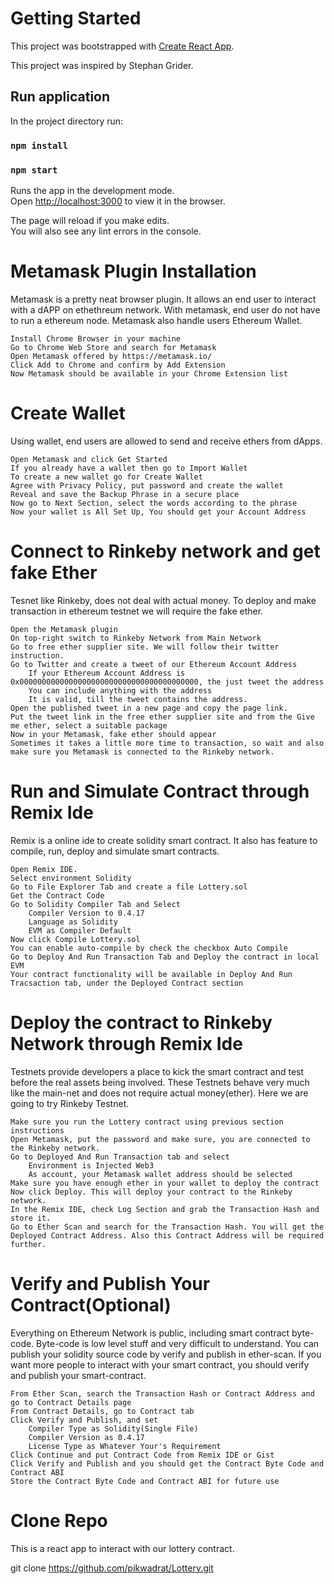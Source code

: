 # Getting Started

This project was bootstrapped with [Create React App](https://github.com/facebook/create-react-app).

This project was inspired by Stephan Grider.

## Run application

In the project directory run:

### `npm install`

### `npm start`

Runs the app in the development mode.\
Open [http://localhost:3000](http://localhost:3000) to view it in the browser.

The page will reload if you make edits.\
You will also see any lint errors in the console.

# Metamask Plugin Installation

Metamask is a pretty neat browser plugin. It allows an end user to interact with a dAPP on ethethreum network. With metamask, end user do not have to run a ethereum node. Metamask also handle users Ethereum Wallet.

    Install Chrome Browser in your machine
    Go to Chrome Web Store and search for Metamask
    Open Metamask offered by https://metamask.io/
    Click Add to Chrome and confirm by Add Extension
    Now Metamask should be available in your Chrome Extension list

# Create Wallet

Using wallet, end users are allowed to send and receive ethers from dApps.

    Open Metamask and click Get Started
    If you already have a wallet then go to Import Wallet
    To create a new wallet go for Create Wallet
    Agree with Privacy Policy, put password and create the wallet
    Reveal and save the Backup Phrase in a secure place
    Now go to Next Section, select the words according to the phrase
    Now your wallet is All Set Up, You should get your Account Address

# Connect to Rinkeby network and get fake Ether

Tesnet like Rinkeby, does not deal with actual money. To deploy and make transaction in ethereum testnet we will require the fake ether.

    Open the Metamask plugin
    On top-right switch to Rinkeby Network from Main Network
    Go to free ether supplier site. We will follow their twitter instruction.
    Go to Twitter and create a tweet of our Ethereum Account Address
        If your Ethereum Account Address is 0x0000000000000000000000000000000000000000, the just tweet the address
        You can include anything with the address
        It is valid, till the tweet contains the address.
    Open the published tweet in a new page and copy the page link.
    Put the tweet link in the free ether supplier site and from the Give me ether, select a suitable package
    Now in your Metamask, fake ether should appear
    Sometimes it takes a little more time to transaction, so wait and also make sure you Metamask is connected to the Rinkeby network.

# Run and Simulate Contract through Remix Ide

Remix is a online ide to create solidity smart contract. It also has feature to compile, run, deploy and simulate smart contracts.

    Open Remix IDE.
    Select environment Solidity
    Go to File Explorer Tab and create a file Lottery.sol
    Get the Contract Code
    Go to Solidity Compiler Tab and Select
        Compiler Version to 0.4.17
        Language as Solidity
        EVM as Compiler Default
    Now click Compile Lottery.sol
    You can enable auto-compile by check the checkbox Auto Compile
    Go to Deploy And Run Transaction Tab and Deploy the contract in local EVM
    Your contract functionality will be available in Deploy And Run Tracsaction tab, under the Deployed Contract section

# Deploy the contract to Rinkeby Network through Remix Ide

Testnets provide developers a place to kick the smart contract and test before the real assets being involved. These Testnets behave very much like the main-net and does not require actual money(ether). Here we are going to try Rinkeby Testnet.

    Make sure you run the Lottery contract using previous section instructions
    Open Metamask, put the password and make sure, you are connected to the Rinkeby network.
    Go to Deployed And Run Transaction tab and select
        Environment is Injected Web3
        As account, your Metamask wallet address should be selected
    Make sure you have enough ether in your wallet to deploy the contract
    Now click Deploy. This will deploy your contract to the Rinkeby network.
    In the Remix IDE, check Log Section and grab the Transaction Hash and store it.
    Go to Ether Scan and search for the Transaction Hash. You will get the Deployed Contract Address. Also this Contract Address will be required further.

# Verify and Publish Your Contract(Optional)

Everything on Ethereum Network is public, including smart contract byte-code. Byte-code is low level stuff and very difficult to understand. You can publish your solidity source code by verify and publish in ether-scan. If you want more people to interact with your smart contract, you should verify and publish your smart-contract.

    From Ether Scan, search the Transaction Hash or Contract Address and go to Contract Details page
    From Contract Details, go to Contract tab
    Click Verify and Publish, and set
        Compiler Type as Solidity(Single File)
        Compiler Version as 0.4.17
        License Type as Whatever Your's Requirement
    Click Continue and put Contract Code from Remix IDE or Gist
    Click Verify and Publish and you should get the Contract Byte Code and Contract ABI
    Store the Contract Byte Code and Contract ABI for future use

# Clone Repo

This is a react app to interact with our lottery contract.

git clone https://github.com/pikwadrat/Lottery.git
